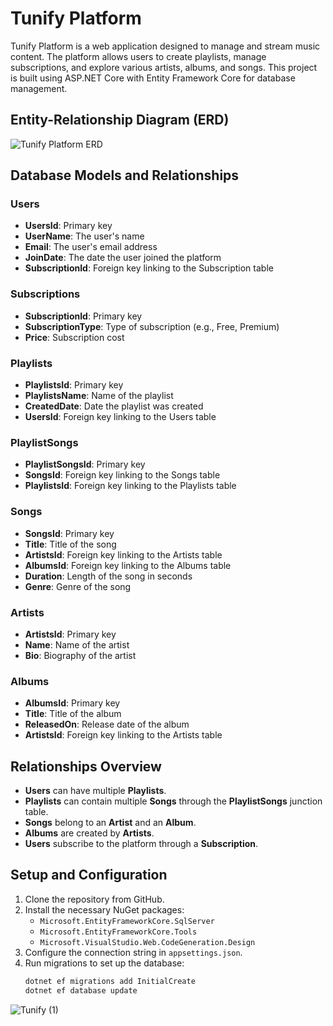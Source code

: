 # Tunify Platform

Tunify Platform is a web application designed to manage and stream music content. The platform allows users to create playlists, manage subscriptions, and explore various artists, albums, and songs. This project is built using ASP.NET Core with Entity Framework Core for database management.

## Entity-Relationship Diagram (ERD)

![Tunify Platform ERD](link-to-your-ERD-image)  <!-- Replace with the actual link to your ERD -->

## Database Models and Relationships

### Users
- **UsersId**: Primary key
- **UserName**: The user's name
- **Email**: The user's email address
- **JoinDate**: The date the user joined the platform
- **SubscriptionId**: Foreign key linking to the Subscription table

### Subscriptions
- **SubscriptionId**: Primary key
- **SubscriptionType**: Type of subscription (e.g., Free, Premium)
- **Price**: Subscription cost

### Playlists
- **PlaylistsId**: Primary key
- **PlaylistsName**: Name of the playlist
- **CreatedDate**: Date the playlist was created
- **UsersId**: Foreign key linking to the Users table

### PlaylistSongs
- **PlaylistSongsId**: Primary key
- **SongsId**: Foreign key linking to the Songs table
- **PlaylistsId**: Foreign key linking to the Playlists table

### Songs
- **SongsId**: Primary key
- **Title**: Title of the song
- **ArtistsId**: Foreign key linking to the Artists table
- **AlbumsId**: Foreign key linking to the Albums table
- **Duration**: Length of the song in seconds
- **Genre**: Genre of the song

### Artists
- **ArtistsId**: Primary key
- **Name**: Name of the artist
- **Bio**: Biography of the artist

### Albums
- **AlbumsId**: Primary key
- **Title**: Title of the album
- **ReleasedOn**: Release date of the album
- **ArtistsId**: Foreign key linking to the Artists table

## Relationships Overview

- **Users** can have multiple **Playlists**.
- **Playlists** can contain multiple **Songs** through the **PlaylistSongs** junction table.
- **Songs** belong to an **Artist** and an **Album**.
- **Albums** are created by **Artists**.
- **Users** subscribe to the platform through a **Subscription**.

## Setup and Configuration

1. Clone the repository from GitHub.
2. Install the necessary NuGet packages:
   - `Microsoft.EntityFrameworkCore.SqlServer`
   - `Microsoft.EntityFrameworkCore.Tools`
   - `Microsoft.VisualStudio.Web.CodeGeneration.Design`
3. Configure the connection string in `appsettings.json`.
4. Run migrations to set up the database:
   ```bash
   dotnet ef migrations add InitialCreate
   dotnet ef database update
![Tunify (1)](https://github.com/user-attachments/assets/9985457b-9b6a-46c9-9f1e-8c3de898d0e9)
